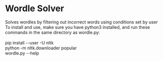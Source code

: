 # Wordle Solver  
Solves wordles by filtering out incorrect words using conditions set by user  
To install and use, make sure you have python3 installed, and run these commands in the same directory as wordle.py:  
<br />
pip install --user -U nltk  
python -m nltk.downloader popular  
wordle.py --help  
